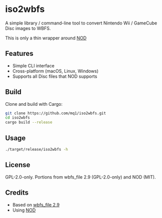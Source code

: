 # iso2wbfs

A simple library / command-line tool to convert Nintendo Wii / GameCube Disc images to WBFS.

This is only a thin wrapper around [NOD](https://github.com/encounter/nod)

## Features

- Simple CLI interface
- Cross-platform (macOS, Linux, Windows)
- Supports all Disc files that NOD supports

## Build

Clone and build with Cargo:

```sh
git clone https://github.com/mq1/iso2wbfs.git
cd iso2wbfs
cargo build --release
```

## Usage

```sh
./target/release/iso2wbfs -h
```

## License

GPL-2.0-only. Portions from wbfs_file 2.9 (GPL-2.0-only) and NOD (MIT).

## Credits

- Based on [wbfs_file 2.9](https://github.com/FunctionDJ/wbfs_file_2.9)
- Using [NOD](https://github.com/encounter/nod)

